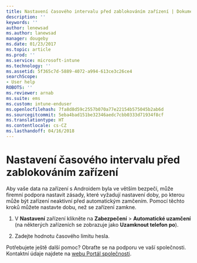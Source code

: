 ```yaml
---
title: Nastavení časového intervalu před zablokováním zařízení | Dokumentace Microsoftu
description: ''
keywords: ''
author: lenewsad
ms.author: lanewsad
manager: dougeby
ms.date: 01/23/2017
ms.topic: article
ms.prod: ''
ms.service: microsoft-intune
ms.technology: ''
ms.assetid: 5f365c7d-5889-4072-a994-613ce3c26ce4
searchScope:
- User help
ROBOTS: ''
ms.reviewer: arnab
ms.suite: ems
ms.custom: intune-enduser
ms.openlocfilehash: 7fa8d8d59c2557b070a77e22154b575045b2ab6d
ms.sourcegitcommit: 5eba4bad151be32346aedc7cbb0333d71934f8cf
ms.translationtype: HT
ms.contentlocale: cs-CZ
ms.lasthandoff: 04/16/2018
---
```

# <a name="how-to-set-the-amount-of-time-before-your-device-is-locked"></a>Nastavení časového intervalu před zablokováním zařízení

Aby vaše data na zařízení s Androidem byla ve větším bezpečí, může firemní podpora nastavit zásady, které vyžadují nastavení doby, po kterou může být zařízení neaktivní před automatickým zamčením. Pomocí těchto kroků můžete nastavte dobu, než se zařízení zamkne.

1.  V **Nastavení** zařízení klikněte na **Zabezpečení** &gt; **Automatické uzamčení** (na některých zařízeních se zobrazuje jako **Uzamknout telefon po**).

2.  Zadejte hodnotu časového limitu hesla.

Potřebujete ještě další pomoc? Obraťte se na podporu ve vaší společnosti. Kontaktní údaje najdete na [webu Portál společnosti](https://portal.manage.microsoft.com#HelpDeskDialog).
